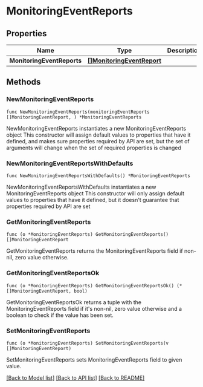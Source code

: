 # MonitoringEventReports

## Properties

Name | Type | Description | Notes
------------ | ------------- | ------------- | -------------
**MonitoringEventReports** | [**[]MonitoringEventReport**](MonitoringEventReport.md) |  | 

## Methods

### NewMonitoringEventReports

`func NewMonitoringEventReports(monitoringEventReports []MonitoringEventReport, ) *MonitoringEventReports`

NewMonitoringEventReports instantiates a new MonitoringEventReports object
This constructor will assign default values to properties that have it defined,
and makes sure properties required by API are set, but the set of arguments
will change when the set of required properties is changed

### NewMonitoringEventReportsWithDefaults

`func NewMonitoringEventReportsWithDefaults() *MonitoringEventReports`

NewMonitoringEventReportsWithDefaults instantiates a new MonitoringEventReports object
This constructor will only assign default values to properties that have it defined,
but it doesn't guarantee that properties required by API are set

### GetMonitoringEventReports

`func (o *MonitoringEventReports) GetMonitoringEventReports() []MonitoringEventReport`

GetMonitoringEventReports returns the MonitoringEventReports field if non-nil, zero value otherwise.

### GetMonitoringEventReportsOk

`func (o *MonitoringEventReports) GetMonitoringEventReportsOk() (*[]MonitoringEventReport, bool)`

GetMonitoringEventReportsOk returns a tuple with the MonitoringEventReports field if it's non-nil, zero value otherwise
and a boolean to check if the value has been set.

### SetMonitoringEventReports

`func (o *MonitoringEventReports) SetMonitoringEventReports(v []MonitoringEventReport)`

SetMonitoringEventReports sets MonitoringEventReports field to given value.



[[Back to Model list]](../README.md#documentation-for-models) [[Back to API list]](../README.md#documentation-for-api-endpoints) [[Back to README]](../README.md)



